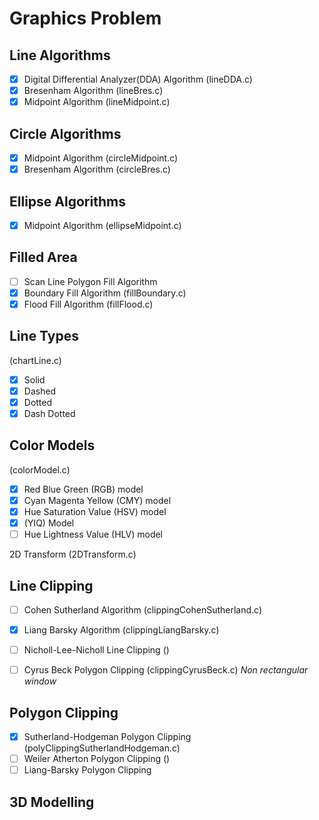 # Graphics Problem

## Line Algorithms

- [x] Digital Differential Analyzer(DDA) Algorithm (lineDDA.c)
- [x] Bresenham Algorithm (lineBres.c)
- [x] Midpoint Algorithm (lineMidpoint.c)

## Circle Algorithms
- [x] Midpoint Algorithm (circleMidpoint.c)
- [x] Bresenham Algorithm (circleBres.c)

## Ellipse Algorithms
- [x] Midpoint Algorithm (ellipseMidpoint.c)

## Filled Area
- [ ] Scan Line Polygon Fill Algorithm
- [x] Boundary Fill Algorithm (fillBoundary.c)
- [x] Flood Fill Algorithm (fillFlood.c)

## Line Types
(chartLine.c)

- [x] Solid
- [x] Dashed
- [x] Dotted
- [x] Dash Dotted

## Color Models
(colorModel.c)

- [x] Red Blue Green (RGB) model
- [x] Cyan Magenta Yellow (CMY) model
- [x] Hue Saturation Value (HSV) model
- [x] (YIQ) Model
- [ ] Hue Lightness Value (HLV) model

2D Transform (2DTransform.c)

## Line Clipping
- [ ] Cohen Sutherland Algorithm (clippingCohenSutherland.c)

- [x] Liang Barsky Algorithm (clippingLiangBarsky.c)

- [ ] Nicholl-Lee-Nicholl Line Clipping ()

    

- [ ] Cyrus Beck Polygon Clipping (clippingCyrusBeck.c) *Non rectangular window*

## Polygon Clipping
- [x] Sutherland-Hodgeman Polygon Clipping (polyClippingSutherlandHodgeman.c)
- [ ] Weiler Atherton Polygon Clipping ()
- [ ] Liang-Barsky Polygon Clipping

## 3D Modelling

